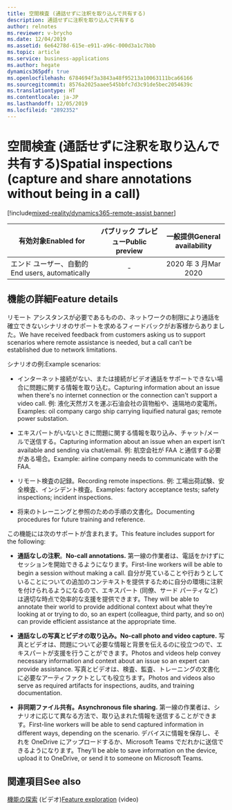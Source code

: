 ```yaml
---
title: 空間検査 (通話せずに注釈を取り込んで共有する)
description: 通話せずに注釈を取り込んで共有する
author: relnotes
ms.reviewer: v-brycho
ms.date: 12/04/2019
ms.assetid: 6e64278d-615e-e911-a96c-000d3a1c7bbb
ms.topic: article
ms.service: business-applications
ms.author: hegate
dynamics365pdf: true
ms.openlocfilehash: 6784694f3a3843a48f95213a10063111bca66166
ms.sourcegitcommit: 8576a2025aaee545bbfc7d3c91de5bec2054639c
ms.translationtype: HT
ms.contentlocale: ja-JP
ms.lasthandoff: 12/05/2019
ms.locfileid: "2892352"
---
```

# <a name="spatial-inspections-capture-and-share-annotations-without-being-in-a-call"></a><span data-ttu-id="19dae-103">空間検査 (通話せずに注釈を取り込んで共有する)</span><span class="sxs-lookup"><span data-stu-id="19dae-103">Spatial inspections (capture and share annotations without being in a call)</span></span>
[!include[mixed-reality/dynamics365-remote-assist banner](../includes/mixed-reality/dynamics365-remote-assist.md)]

| <span data-ttu-id="19dae-104">有効対象</span><span class="sxs-lookup"><span data-stu-id="19dae-104">Enabled for</span></span>    |  <span data-ttu-id="19dae-105">パブリック プレビュー</span><span class="sxs-lookup"><span data-stu-id="19dae-105">Public preview</span></span> | <span data-ttu-id="19dae-106">一般提供</span><span class="sxs-lookup"><span data-stu-id="19dae-106">General availability</span></span> | 
| ---------- | :----------: |:----------: |
|<span data-ttu-id="19dae-107">エンド ユーザー、自動的</span><span class="sxs-lookup"><span data-stu-id="19dae-107">End users, automatically</span></span>|-| <span data-ttu-id="19dae-108">2020 年 3 月</span><span class="sxs-lookup"><span data-stu-id="19dae-108">Mar 2020</span></span>|






## <a name="feature-details"></a><span data-ttu-id="19dae-109">機能の詳細</span><span class="sxs-lookup"><span data-stu-id="19dae-109">Feature details</span></span>
<!--feature detail start -->
<span data-ttu-id="19dae-110">リモート アシスタンスが必要であるものの、ネットワークの制限により通話を確立できないシナリオのサポートを求めるフィードバックがお客様からありました。</span><span class="sxs-lookup"><span data-stu-id="19dae-110">We have received feedback from customers asking us to support scenarios where remote assistance is needed, but a call can’t be established due to network limitations.</span></span> 

<span data-ttu-id="19dae-111">シナリオの例:</span><span class="sxs-lookup"><span data-stu-id="19dae-111">Example scenarios:</span></span> 

-  <span data-ttu-id="19dae-112">インターネット接続がない、または接続がビデオ通話をサポートできない場合に問題に関する情報を取り込む。</span><span class="sxs-lookup"><span data-stu-id="19dae-112">Capturing information about an issue when there's no internet connection or the connection can't support a video call.</span></span> <span data-ttu-id="19dae-113">例: 液化天然ガスを運ぶ石油会社の貨物船や、遠隔地の変電所。</span><span class="sxs-lookup"><span data-stu-id="19dae-113">Examples: oil company cargo ship carrying liquified natural gas; remote power substation.</span></span>

-  <span data-ttu-id="19dae-114">エキスパートがいないときに問題に関する情報を取り込み、チャット/メールで送信する。</span><span class="sxs-lookup"><span data-stu-id="19dae-114">Capturing information about an issue when an expert isn’t available and sending via chat/email.</span></span> <span data-ttu-id="19dae-115">例: 航空会社が FAA と通信する必要がある場合。</span><span class="sxs-lookup"><span data-stu-id="19dae-115">Example: airline company needs to communicate with the FAA.</span></span>

-  <span data-ttu-id="19dae-116">リモート検査の記録。</span><span class="sxs-lookup"><span data-stu-id="19dae-116">Recording remote inspections.</span></span> <span data-ttu-id="19dae-117">例: 工場出荷試験、安全検査、インシデント検査。</span><span class="sxs-lookup"><span data-stu-id="19dae-117">Examples: factory acceptance tests; safety inspections; incident inspections.</span></span>

-  <span data-ttu-id="19dae-118">将来のトレーニングと参照のための手順の文書化。</span><span class="sxs-lookup"><span data-stu-id="19dae-118">Documenting procedures for future training and reference.</span></span>

<span data-ttu-id="19dae-119">この機能には次のサポートが含まれます。</span><span class="sxs-lookup"><span data-stu-id="19dae-119">This feature includes support for the following:</span></span>

- <span data-ttu-id="19dae-120">**通話なしの注釈**。</span><span class="sxs-lookup"><span data-stu-id="19dae-120">**No-call annotations.**</span></span> <span data-ttu-id="19dae-121">第一線の作業者は、電話をかけずにセッションを開始できるようになります。</span><span class="sxs-lookup"><span data-stu-id="19dae-121">First-line workers will be able to begin a session without making a call.</span></span> <span data-ttu-id="19dae-122">自分が見ていることや行おうとしていることについての追加のコンテキストを提供するために自分の環境に注釈を付けられるようになるので、エキスパート (同僚、サード パーティなど) は適切な時点で効率的な支援を提供できます。</span><span class="sxs-lookup"><span data-stu-id="19dae-122">They will be able to annotate their world to provide additional context about what they’re looking at or trying to do, so an expert (colleague, third party, and so on) can provide efficient assistance at the appropriate time.</span></span> 

- <span data-ttu-id="19dae-123">**通話なしの写真とビデオの取り込み。**</span><span class="sxs-lookup"><span data-stu-id="19dae-123">**No-call photo and video capture.**</span></span> <span data-ttu-id="19dae-124">写真とビデオは、問題について必要な情報と背景を伝えるのに役立つので、エキスパートが支援を行うことができます。</span><span class="sxs-lookup"><span data-stu-id="19dae-124">Photos and videos help convey necessary information and context about an issue so an expert can provide assistance.</span></span> <span data-ttu-id="19dae-125">写真とビデオは、検査、監査、トレーニングの文書化に必要なアーティファクトとしても役立ちます。</span><span class="sxs-lookup"><span data-stu-id="19dae-125">Photos and videos also serve as required artifacts for inspections, audits, and training documentation.</span></span>    

- <span data-ttu-id="19dae-126">**非同期ファイル共有。**</span><span class="sxs-lookup"><span data-stu-id="19dae-126">**Asynchronous file sharing.**</span></span> <span data-ttu-id="19dae-127">第一線の作業者は、シナリオに応じて異なる方法で、取り込まれた情報を送信することができます。</span><span class="sxs-lookup"><span data-stu-id="19dae-127">First-line workers will be able to send captured information in different ways, depending on the scenario.</span></span> <span data-ttu-id="19dae-128">デバイスに情報を保存し、それを OneDrive にアップロードするか、Microsoft Teams でだれかに送信できるようになります。</span><span class="sxs-lookup"><span data-stu-id="19dae-128">They’ll be able to save information on the device, upload it to OneDrive, or send it to someone on Microsoft Teams.</span></span>
<!--feature detail end -->










## <a name="see-also"></a><span data-ttu-id="19dae-129">関連項目</span><span class="sxs-lookup"><span data-stu-id="19dae-129">See also</span></span>
<span data-ttu-id="19dae-130">[機能の探索](https://aka.ms/ROGRA19RW2ROV1) (ビデオ)</span><span class="sxs-lookup"><span data-stu-id="19dae-130">[Feature exploration](https://aka.ms/ROGRA19RW2ROV1) (video)</span></span>
